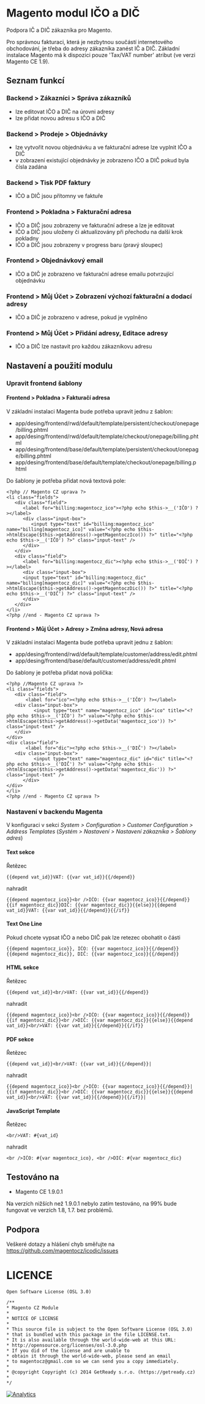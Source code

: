 Magento modul IČO a DIČ
====================

Podpora IČ a DIČ zákazníka pro Magento.

Pro správnou fakturaci, která je nezbytnou součástí internetového obchodování, je třeba do adresy zákazníka zanést IČ a DIČ. Základní instalace Magento má k dispozici pouze 'Tax/VAT number' atribut (ve verzi Magento CE 1.9).

## Seznam funkcí

### Backend > Zákazníci > Správa zákazníků

 - lze editovat IČO a DIČ na úrovni adresy
 - lze přidat novou adresu s IČO a DIČ

### Backend > Prodeje > Objednávky

 - lze vytvořit novou objednávku a ve fakturační adrese lze vyplnit IČO a DIČ
 - v zobrazení existující objednávky je zobrazeno IČO a DIČ pokud byla čísla zadána

### Backend > Tisk PDF faktury

 - IČO a DIČ jsou přítomny ve faktuře

### Frontend > Pokladna > Fakturační adresa

 - IČO a DIČ jsou zobrazeny ve fakturační adrese a lze je editovat
 - IČO a DIČ jsou uloženy či aktualizovány při přechodu na další krok pokladny
 - IČO a DIČ jsou zobrazeny v progress baru (pravý sloupec)

### Frontend > Objednávkový email 

 - IČO a DIČ je zobrazeno ve fakturační adrese emailu potvrzující objednávku

### Frontend > Můj Účet > Zobrazení výchozí fakturační a dodací adresy

 - IČO a DIČ je zobrazeno v adrese, pokud je vyplněno

### Frontend > Můj Účet > Přidání adresy, Editace adresy

 - IČO a DIČ lze nastavit pro každou zákazníkovu adresu


## Nastavení a použití modulu

### Upravit frontend šablony

#### Frontend > Pokladna > Fakturačí adresa

V základní instalaci Magenta bude potřeba upravit jednu z šablon:

 - app/desing/frontend/rwd/default/template/persistent/checkout/onepage/billing.phtml
 - app/desing/frontend/rwd/default/template/checkout/onepage/billing.phtml
 - app/desing/frontend/base/default/template/persistent/checkout/onepage/billing.phtml
 - app/desing/frontend/base/default/template/checkout/onepage/billing.phtml

Do šablony je potřeba přidat nová textová pole:

    <?php // Magento CZ uprava ?>
    <li class="fields">
       <div class="field">
          <label for="billing:magentocz_ico"><?php echo $this->__('IČO') ?></label>
          <div class="input-box">
             <input type="text" id="billing:magentocz_ico" name="billing[magentocz_ico]" value="<?php echo $this->htmlEscape($this->getAddress()->getMagentoczIco()) ?>" title="<?php echo $this->__('IČO') ?>" class="input-text" />
          </div>
       </div>
       <div class="field">
          <label for="billing:magentocz_dic"><?php echo $this->__('DIČ') ?></label>
          <div class="input-box">
          <input type="text" id="billing:magentocz_dic" name="billing[magentocz_dic]" value="<?php echo $this->htmlEscape($this->getAddress()->getMagentoczDic()) ?>" title="<?php echo $this->__('DIČ') ?>" class="input-text" />
          </div>
       </div>
    </li>
    <?php //end - Magento CZ uprava ?>


#### Frontend > Můj Účet > Adresy > Změna adresy, Nová adresa

V základní instalaci Magenta bude potřeba upravit jednu z šablon:

 - app/desing/frontend/rwd/default/template/customer/address/edit.phtml
 - app/desing/frontend/base/default/customer/address/edit.phtml

Do šablony je potřeba přidat nová políčka:

    <?php //Magento CZ uprava ?>
    <li class="fields">
       <div class="field">
           <label for="ico"><?php echo $this->__('IČO') ?></label>
       <div class="input-box">
              <input type="text" name="magentocz_ico" id="ico" title="<?php echo $this->__('IČO') ?>" value="<?php echo $this->htmlEscape($this->getAddress()->getData('magentocz_ico')) ?>" class="input-text" />
       </div>
    </div>
    <div class="field">
           <label for="dic"><?php echo $this->__('DIČ') ?></label>
       <div class="input-box">
              <input type="text" name="magentocz_dic" id="dic" title="<?php echo $this->__('DIČ') ?>" value="<?php echo $this->htmlEscape($this->getAddress()->getData('magentocz_dic')) ?>" class="input-text" />
          </div>
    </div>
    </li>
    <?php //end - Magento CZ uprava ?>

### Nastavení v backendu Magenta

V konfiguraci v sekci _System > Configuration > Customer Configuration > Address Templates_ (_Systém > Nastavení > Nastavení zákazníka > Šablony adres_)

#### Text sekce

Řetězec 

    {{depend vat_id}}VAT: {{var vat_id}}{{/depend}}

nahradit

    {{depend magentocz_ico}}<br />IČO: {{var magentocz_ico}}{{/depend}}
    {{if magentocz_dic}}DIČ: {{var magentocz_dic}}{{else}}{{depend vat_id}}VAT: {{var vat_id}}{{/depend}}{{/if}}

#### Text One Line

Pokud chcete vypsat IČO a nebo DIČ pak lze retezec obohatit o části

    {{depend magentocz_ico}}, IČO: {{var magentocz_ico}}{{/depend}}{{depend magentocz_dic}}, DIČ: {{var magentocz_ico}}{{/depend}}


#### HTML sekce

Řetězec
  
    {{depend vat_id}}<br/>VAT: {{var vat_id}}{{/depend}}

nahradit

    {{depend magentocz_ico}}<br />IČO: {{var magentocz_ico}}{{/depend}}
    {{if magentocz_dic}}<br />DIČ: {{var magentocz_dic}}{{else}}{{depend vat_id}}<br/>VAT: {{var vat_id}}{{/depend}}{{/if}}

#### PDF sekce

Řetězec
  
    {{depend vat_id}}<br/>VAT: {{var vat_id}}{{/depend}}|

nahradit

    {{depend magentocz_ico}}<br />IČO: {{var magentocz_ico}}{{/depend}}|
    {{if magentocz_dic}}<br />DIČ: {{var magentocz_dic}}{{else}}{{depend vat_id}}<br/>VAT: {{var vat_id}}{{/depend}}{{/if}}|

#### JavaScript Template

Řetězec

    <br/>VAT: #{vat_id}

nahradit

    <br />IČO: #{var magentocz_ico}, <br />DIČ: #{var magentocz_dic}

## Testováno na

 - Magento CE 1.9.0.1

Na verzích nižších než 1.9.0.1 nebylo zatím testováno, na 99% bude fungovat ve verzích 1.8, 1.7. bez problémů.

## Podpora

Veškeré dotazy a hlášení chyb směřujte na https://github.com/magentocz/icodic/issues

# LICENCE

    Open Software License (OSL 3.0)

    /** 
    * Magento CZ Module
    * 
    * NOTICE OF LICENSE 
    * 
    * This source file is subject to the Open Software License (OSL 3.0) 
    * that is bundled with this package in the file LICENSE.txt. 
    * It is also available through the world-wide-web at this URL: 
    * http://opensource.org/licenses/osl-3.0.php 
    * If you did of the license and are unable to 
    * obtain it through the world-wide-web, please send an email 
    * to magentocz@gmail.com so we can send you a copy immediately. 
    * 
    * @copyright Copyright (c) 2014 GetReady s.r.o. (https://getready.cz)
    *
    */


[![Analytics](https://ga-beacon.appspot.com/UA-54971165-2/magentocz/icodic/README?pixel)](https://github.com/igrigorik/ga-beacon)